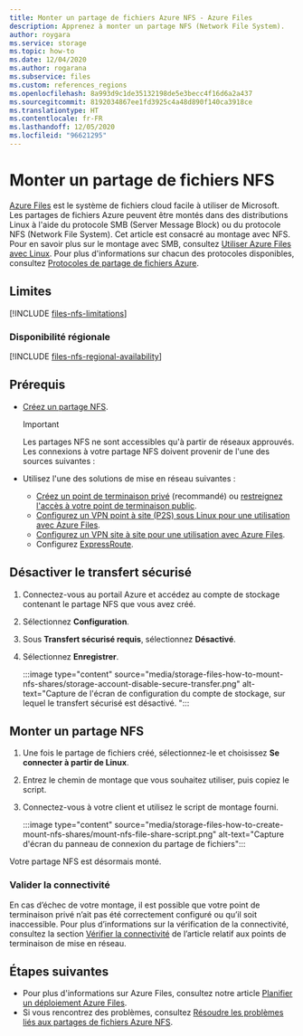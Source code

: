 ```yaml
---
title: Monter un partage de fichiers Azure NFS - Azure Files
description: Apprenez à monter un partage NFS (Network File System).
author: roygara
ms.service: storage
ms.topic: how-to
ms.date: 12/04/2020
ms.author: rogarana
ms.subservice: files
ms.custom: references_regions
ms.openlocfilehash: 8a993d9c1de35132198de5e3becc4f16d6a2a437
ms.sourcegitcommit: 8192034867ee1fd3925c4a48d890f140ca3918ce
ms.translationtype: HT
ms.contentlocale: fr-FR
ms.lasthandoff: 12/05/2020
ms.locfileid: "96621295"
---
```

# <a name="how-to-mount-an-nfs-file-share"></a>Monter un partage de fichiers NFS

[Azure Files](storage-files-introduction.md) est le système de fichiers cloud facile à utiliser de Microsoft. Les partages de fichiers Azure peuvent être montés dans des distributions Linux à l'aide du protocole SMB (Server Message Block) ou du protocole NFS (Network File System). Cet article est consacré au montage avec NFS. Pour en savoir plus sur le montage avec SMB, consultez [Utiliser Azure Files avec Linux](storage-how-to-use-files-linux.md). Pour plus d'informations sur chacun des protocoles disponibles, consultez [Protocoles de partage de fichiers Azure](storage-files-compare-protocols.md).

## <a name="limitations"></a>Limites

[!INCLUDE [files-nfs-limitations](../../../includes/files-nfs-limitations.md)]

### <a name="regional-availability"></a>Disponibilité régionale

[!INCLUDE [files-nfs-regional-availability](../../../includes/files-nfs-regional-availability.md)]

## <a name="prerequisites"></a>Prérequis

- [Créez un partage NFS](storage-files-how-to-create-nfs-shares.md).

    > [!IMPORTANT]
    > Les partages NFS ne sont accessibles qu'à partir de réseaux approuvés. Les connexions à votre partage NFS doivent provenir de l'une des sources suivantes :

- Utilisez l'une des solutions de mise en réseau suivantes :
    - [Créez un point de terminaison privé](storage-files-networking-endpoints.md#create-a-private-endpoint) (recommandé) ou [restreignez l'accès à votre point de terminaison public](storage-files-networking-endpoints.md#restrict-public-endpoint-access).
    - [Configurez un VPN point à site (P2S) sous Linux pour une utilisation avec Azure Files](storage-files-configure-p2s-vpn-linux.md).
    - [Configurez un VPN site à site pour une utilisation avec Azure Files](storage-files-configure-s2s-vpn.md).
    - Configurez [ExpressRoute](../../expressroute/expressroute-introduction.md).

## <a name="disable-secure-transfer"></a>Désactiver le transfert sécurisé

1. Connectez-vous au portail Azure et accédez au compte de stockage contenant le partage NFS que vous avez créé.
1. Sélectionnez **Configuration**.
1. Sous **Transfert sécurisé requis**, sélectionnez **Désactivé**.
1. Sélectionnez **Enregistrer**.

    :::image type="content" source="media/storage-files-how-to-mount-nfs-shares/storage-account-disable-secure-transfer.png" alt-text="Capture de l'écran de configuration du compte de stockage, sur lequel le transfert sécurisé est désactivé. ":::

## <a name="mount-an-nfs-share"></a>Monter un partage NFS

1. Une fois le partage de fichiers créé, sélectionnez-le et choisissez **Se connecter à partir de Linux**.
1. Entrez le chemin de montage que vous souhaitez utiliser, puis copiez le script.
1. Connectez-vous à votre client et utilisez le script de montage fourni.

    :::image type="content" source="media/storage-files-how-to-create-mount-nfs-shares/mount-nfs-file-share-script.png" alt-text="Capture d'écran du panneau de connexion du partage de fichiers":::

Votre partage NFS est désormais monté.

### <a name="validate-connectivity"></a>Valider la connectivité

En cas d’échec de votre montage, il est possible que votre point de terminaison privé n’ait pas été correctement configuré ou qu’il soit inaccessible. Pour plus d’informations sur la vérification de la connectivité, consultez la section [Vérifier la connectivité](storage-files-networking-endpoints.md#verify-connectivity) de l’article relatif aux points de terminaison de mise en réseau.

## <a name="next-steps"></a>Étapes suivantes

- Pour plus d'informations sur Azure Files, consultez notre article [Planifier un déploiement Azure Files](storage-files-planning.md).
- Si vous rencontrez des problèmes, consultez [Résoudre les problèmes liés aux partages de fichiers Azure NFS](storage-troubleshooting-files-nfs.md).